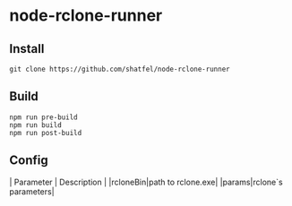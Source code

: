# node-rclone-runner

## Install 

```
git clone https://github.com/shatfel/node-rclone-runner
```

## Build

```
npm run pre-build
npm run build
npm run post-build
```

## Config

| Parameter | Description |
|rcloneBin|path to rclone.exe|
|params|rclone`s parameters|
